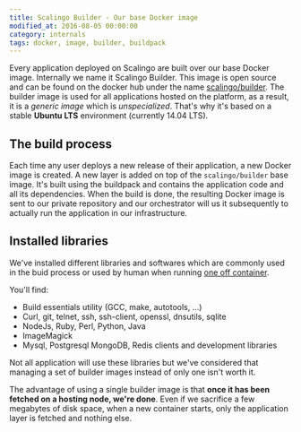 ```yaml
---
title: Scalingo Builder - Our base Docker image
modified_at: 2016-08-05 00:00:00
category: internals
tags: docker, image, builder, buildpack
---
```


Every application deployed on Scalingo are built over our base Docker image. Internally we name it Scalingo Builder. This
image is open source and can be found on the docker hub under the name [scalingo/builder](https://hub.docker.com/r/scalingo/builder/). The builder image is used for all applications hosted on the platform, as a result, it is a *generic image* which is *unspecialized*. That's why it's based on a stable
**Ubuntu LTS** environment (currently 14.04 LTS).

The build process
-----------------

Each time any user deploys a new release of their application, a new Docker image is created. A new layer is added on top of the `scalingo/builder` base image. It's built using the buildpack and contains the application code and all its dependencies. When the build is done, the resulting Docker image is sent to our private repository and our orchestrator will us it subsequently to actually run the application in our infrastructure.

Installed libraries
-----------------

We've installed different libraries and softwares which are commonly used in the buid process or used by human when running
[one off container](http://doc.scalingo.com/app/tasks.html).

You'll find:

* Build essentials utility (GCC, make, autotools, ...)
* Curl, git, telnet, ssh, ssh-client, openssl, dnsutils, sqlite
* NodeJs, Ruby, Perl, Python, Java
* ImageMagick
* Mysql, Postgresql MongoDB, Redis clients and development libraries

Not all application will use these libraries but we've considered that managing a set of builder images instead of only one isn't worth it.

The advantage of using a single builder image is that **once it has been fetched on a hosting node, we're done**. Even if we sacrifice a few megabytes of disk space, when a new container starts, only the application layer is fetched and nothing else.

